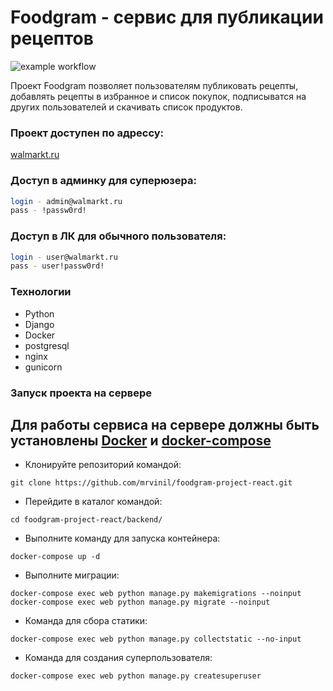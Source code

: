 # Foodgram - сервис для публикации рецептов
![example workflow](https://github.com/mrvinil/foodgram-project-react/actions/workflows/foodgram_workflow.yml/badge.svg)

Проект Foodgram позволяет пользователям публиковать рецепты, добавлять рецепты в избранное и список покупок, подписыватся на других пользователей и скачивать список продуктов.

### Проект доступен по адрессу:
[walmarkt.ru](http://walmarkt.ru/)

### Доступ в админку для суперюзера:
```bash
login - admin@walmarkt.ru
pass - !passw0rd!
```

### Доступ в ЛК для обычного пользователя:
```bash
login - user@walmarkt.ru
pass - user!passw0rd!
```

### Технологии
- Python
- Django
- Docker
- postgresql
- nginx
- gunicorn

### Запуск проекта на сервере
## Для работы сервиса на сервере должны быть установлены [Docker](https://www.docker.com) и [docker-compose](https://docs.docker.com/compose/install/)
- Клонируйте репозиторий командой:
```
git clone https://github.com/mrvinil/foodgram-project-react.git
``` 
- Перейдите в каталог командой:
```
cd foodgram-project-react/backend/
``` 
- Выполните команду для запуска контейнера:
```
docker-compose up -d
``` 
- Выполните миграции:
```
docker-compose exec web python manage.py makemigrations --noinput
docker-compose exec web python manage.py migrate --noinput
``` 
- Команда для сбора статики:
```
docker-compose exec web python manage.py collectstatic --no-input
``` 
- Команда для создания суперпользователя:
```
docker-compose exec web python manage.py createsuperuser
```

